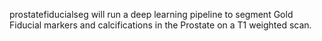 prostatefiducialseg will run a deep learning pipeline to segment Gold Fiducial markers and calcifications in the Prostate on a T1 weighted scan.